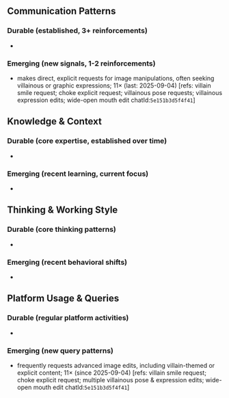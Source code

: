 ## Communication Patterns
### Durable (established, 3+ reinforcements)
-

### Emerging (new signals, 1-2 reinforcements)
- makes direct, explicit requests for image manipulations, often seeking villainous or graphic expressions; 11× (last: 2025-09-04) [refs: villain smile request; choke explicit request; villainous pose requests; villainous expression edits; wide-open mouth edit chatId:`5e151b3d5f4f41`]

## Knowledge & Context
### Durable (core expertise, established over time)
-

### Emerging (recent learning, current focus)
-

## Thinking & Working Style
### Durable (core thinking patterns)
-

### Emerging (recent behavioral shifts)
-

## Platform Usage & Queries
### Durable (regular platform activities)
-

### Emerging (new query patterns)
- frequently requests advanced image edits, including villain-themed or explicit content; 11× (since 2025-09-04) [refs: villain smile request; choke explicit request; multiple villainous pose & expression edits; wide-open mouth edit chatId:`5e151b3d5f4f41`]